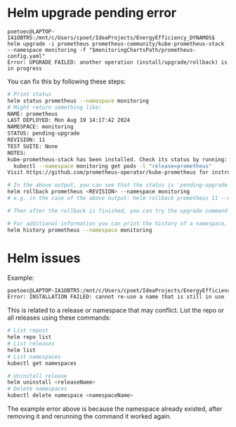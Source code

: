 # Helm upgrade pending error
```
poetoec@LAPTOP-IA1OBTR5:/mnt/c/Users/cpoet/IdeaProjects/EnergyEfficiency_DYNAMOS$ helm upgrade -i prometheus prometheus-community/kube-prometheus-stack --namespace monitoring -f "$monitoringChartsPath/prometheus-config.yaml"
Error: UPGRADE FAILED: another operation (install/upgrade/rollback) is in progress
```
You can fix this by following these steps:
```sh
# Print status
helm status prometheus --namespace monitoring
# Might return something like:
NAME: prometheus
LAST DEPLOYED: Mon Aug 19 14:17:42 2024
NAMESPACE: monitoring
STATUS: pending-upgrade
REVISION: 11
TEST SUITE: None
NOTES:
kube-prometheus-stack has been installed. Check its status by running:
  kubectl --namespace monitoring get pods -l "release=prometheus"
Visit https://github.com/prometheus-operator/kube-prometheus for instructions on how to create & configure Alertmanager and Prometheus instances using the Operator.

# In the above output, you can see that the status is 'pending-upgrade'. It can occur that an upgrade is stuck. Rollback the upgrade by executing the following command:
helm rollback prometheus <REVISION> --namespace monitoring
# e.g. in the case of the above output: helm rollback prometheus 11 --namespace monitoring

# Then after the rollback is finished, you can try the upgrade command again.

# For additional information you can print the history of a namespace, such as:
helm history prometheus --namespace monitoring
```



# Helm issues
Example:
```sh
poetoec@LAPTOP-IA1OBTR5:/mnt/c/Users/cpoet/IdeaProjects/EnergyEfficiency_DYNAMOS/energy-efficiency/scripts$ helm install prometheus prometheus-community/kube-prometheus-stack --namespace monitoring --create-namespace --wait
Error: INSTALLATION FAILED: cannot re-use a name that is still in use
```
This is related to a release or namespace that may conflict. List the repo or all releases using these commands:
```sh
# List repost
helm repo list
# List releases
helm list
# List namespaces
kubectl get namespaces

# Uninstall release
helm uninstall <releaseName>
# Delete namespaces
kubectl delete namespace <namespaceName>
```
The example error above is because the namespace already existed, after removing it and rerunning the command it worked again.